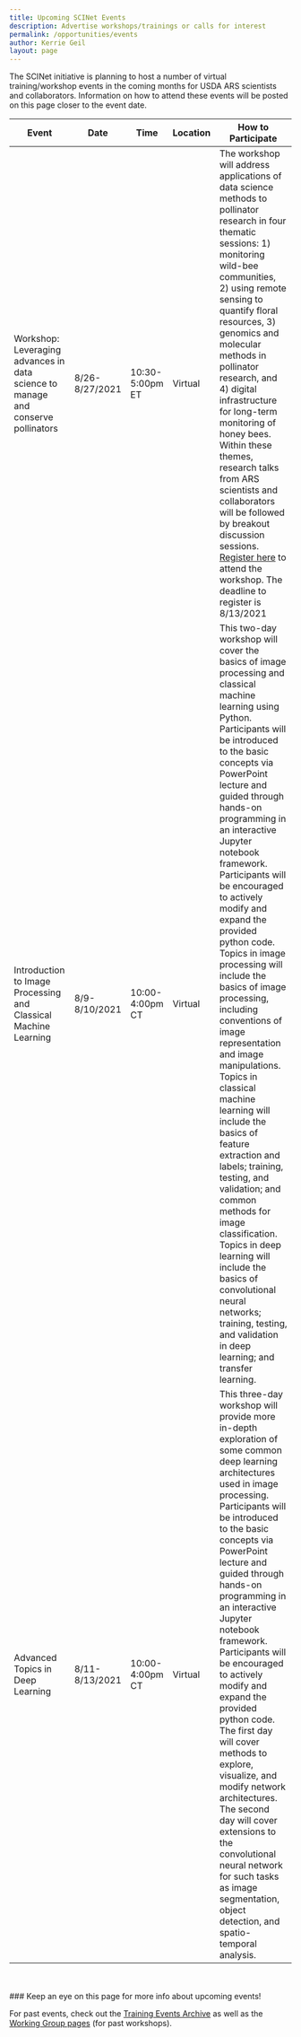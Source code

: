 ```yaml
---
title: Upcoming SCINet Events 
description: Advertise workshops/trainings or calls for interest
permalink: /opportunities/events
author: Kerrie Geil
layout: page
---
```


The SCINet initiative is planning to host a number of virtual training/workshop events in the coming months for USDA ARS scientists and collaborators. Information on how to attend these events will be posted on this page closer to the event date. 

**Event** | **Date** | **Time** | **Location** | **How to Participate**
---|---|---|---|---|
Workshop: Leveraging advances in data science to manage and conserve pollinators | 8/26-8/27/2021 | 10:30-5:00pm ET | Virtual | The workshop will address applications of data science methods to pollinator research in four thematic sessions: 1) monitoring wild-bee communities, 2) using remote sensing to quantify floral resources, 3) genomics and molecular methods in pollinator research, and 4) digital infrastructure for long-term monitoring of honey bees. Within these themes, research talks from ARS scientists and collaborators will be followed by breakout discussion sessions. [Register here](https://forms.office.com/Pages/ResponsePage.aspx?id=5zZb7e4BvE6GfuA8-g1Gl0h8Dv2kVhpPgFMdFDP3MN9UNzE1UDVESkRTSkk1VzY0REdWVVZIQjNKMy4u) to attend the workshop. The deadline to register is 8/13/2021|
Introduction to Image Processing and Classical Machine Learning | 8/9-8/10/2021 | 10:00-4:00pm CT | Virtual | This two-day workshop will cover the basics of image processing and classical machine learning using Python. Participants will be introduced to the basic concepts via PowerPoint lecture and guided through hands-on programming in an interactive Jupyter notebook framework. Participants will be encouraged to actively modify and expand the provided python code. Topics in image processing will include the basics of image processing, including conventions of image representation and image manipulations. Topics in classical machine learning will include the basics of feature extraction and labels; training, testing, and validation; and common methods for image classification. Topics in deep learning will include the basics of convolutional neural networks; training, testing, and validation in deep learning; and transfer learning. |
Advanced Topics in Deep Learning | 8/11-8/13/2021 | 10:00-4:00pm CT | Virtual | This three-day workshop will provide more in-depth exploration of some common deep learning architectures used in image processing. Participants will be introduced to the basic concepts via PowerPoint lecture and guided through hands-on programming in an interactive Jupyter notebook framework. Participants will be encouraged to actively modify and expand the provided python code. The first day will cover methods to explore, visualize, and modify network architectures. The second day will cover extensions to the convolutional neural network for such tasks as image segmentation, object detection, and spatio-temporal analysis. |

<br>
<br>
### Keep an eye on this page for more info about upcoming events!


For past events, check out the [Training Events Archive](/training-archive/) as well as the [Working Group pages](/working-groups/) (for past workshops).

